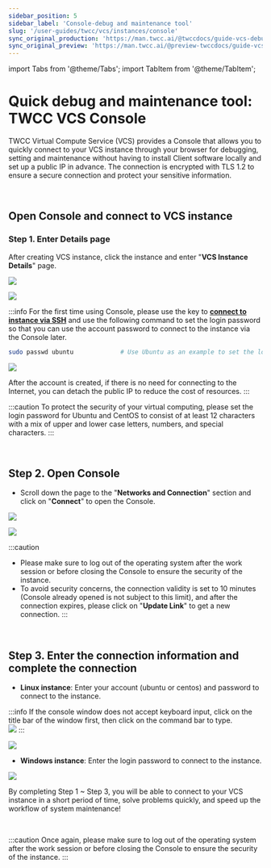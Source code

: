 ```yaml
---
sidebar_position: 5
sidebar_label: 'Console-debug and maintenance tool'
slug: '/user-guides/twcc/vcs/instances/console'
sync_original_production: 'https://man.twcc.ai/@twccdocs/guide-vcs-debug-tool-console-zh' 
sync_original_preview: 'https://man.twcc.ai/@preview-twccdocs/guide-vcs-debug-tool-console-zh' 
---
```


import Tabs from '@theme/Tabs';
import TabItem from '@theme/TabItem';

# Quick debug and maintenance tool: TWCC VCS Console

TWCC Virtual Compute Service (VCS) provides a Console that allows you to quickly connect to your VCS instance through your browser for debugging, setting and maintenance without having to install Client software locally and set up a public IP in advance. The connection is encrypted with TLS 1.2 to ensure a secure connection and protect your sensitive information.

<br/>

## Open Console and connect to VCS instance

### Step 1. Enter Details page

After creating VCS instance, click the instance and enter "**VCS Instance Details**" page.

![](https://cos.twcc.ai/SYS-MANUAL/uploads/upload_8b971dc1af91154b8a8492411b5fe6d7.png)

![](https://cos.twcc.ai/SYS-MANUAL/uploads/upload_db9d8f9e2f69436f3cfc1d1de1b38f4f.png)

:::info
For the first time using Console, please use the key to [**connect to instance via SSH**](https://man.twcc.vip/en/docs/vcs/user-guides/connection/linux/from-windows) and use the following command to set the login password so that you can use the account password to connect to the instance via the Console later.

```bash
sudo passwd ubuntu             # Use Ubuntu as an example to set the login password
```

![](https://cos.twcc.ai/SYS-MANUAL/uploads/upload_a8dc2923f95519849ab536fc51f9a3e7.png)

After the account is created, if there is no need for connecting to the Internet, you can detach the public IP to reduce the cost of resources.
:::

:::caution
To protect the security of your virtual computing, please set the login password for Ubuntu and CentOS to consist of at least 12 characters with a mix of upper and lower case letters, numbers, and special characters.
:::

<br/>

## Step 2. Open Console

- Scroll down the page to the "**Networks and Connection**" section and click on "**Connect**" to open the Console.

![](https://cos.twcc.ai/SYS-MANUAL/uploads/upload_ab961195932f688d806b1f86c871ebaa.png)

![](https://cos.twcc.ai/SYS-MANUAL/uploads/upload_f6eb6c85931b67d7df3cc9b4f33cd494.png)

:::caution
- Please make sure to log out of the operating system after the work session or before closing the Console to ensure the security of the instance.
- To avoid security concerns, the connection validity is set to 10 minutes (Console already opened is not subject to this limit), and after the connection expires, please click on "**Update Link**" to get a new connection.
:::

<br/>

## Step 3. Enter the connection information and complete the connection

- **Linux instance**: Enter your account (ubuntu or centos) and password to connect to the instance.

:::info
If the console window does not accept keyboard input, click on the title bar of the window first, then click on the command bar to type.<br/>
![](https://cos.twcc.ai/SYS-MANUAL/uploads/upload_ad36eed070250abf714112818f6bcea0.gif)
:::

![](https://cos.twcc.ai/SYS-MANUAL/uploads/upload_8522546062af0abbc44e3a9aa49caf90.png)

- **Windows instance**: Enter the login password to connect to the instance.

![](https://cos.twcc.ai/SYS-MANUAL/uploads/upload_d89ac98795067d2f8228480c0f689a21.png)

By completing Step 1 ~ Step 3, you will be able to connect to your VCS instance in a short period of time, solve problems quickly, and speed up the workflow of system maintenance!

<br/>

:::caution
Once again, please make sure to log out of the operating system after the work session or before closing the Console to ensure the security of the instance.
:::